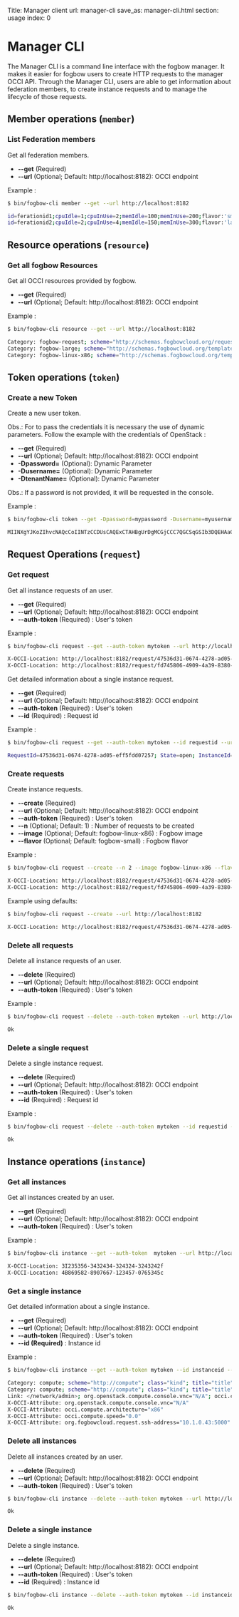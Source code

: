 Title: Manager client
url: manager-cli
save_as: manager-cli.html
section: usage
index: 0

Manager CLI
==========

The Manager CLI is a command line interface with the fogbow manager. It makes it easier for fogbow users to create HTTP requests to the manager OCCI API. Through the Manager CLI, users are able to get information about federation members, to create instance requests and to manage the lifecycle of those requests.

## Member operations (```member```)

### List Federation members 

Get all federation members.

* **--get** (Required)
* **--url** (Optional; Default: http://localhost:8182): OCCI endpoint

Example :
```bash
$ bin/fogbow-cli member --get --url http://localhost:8182

id=ferationid1;cpuIdle=1;cpuInUse=2;memIdle=100;memInUse=200;flavor:'small, capacity="1"';
id=ferationid2;cpuIdle=2;cpuInUse=4;memIdle=150;memInUse=300;flavor:'large, capacity="2"';
```


## Resource operations (```resource```)

### Get all fogbow Resources 

Get all OCCI resources provided by fogbow. 

* **--get** (Required)
* **--url** (Optional; Default: http://localhost:8182): OCCI endpoint

Example :
```bash
$ bin/fogbow-cli resource --get --url http://localhost:8182

Category: fogbow-request; scheme="http://schemas.fogbowcloud.org/request#"; class="kind"; title="Request new Instances"; location="http://localhost:8182/request"; attributes="org.fogbowcloud.request.instance-count org.fogbowcloud.request.type org.fogbowcloud.request.valid-until org.fogbowcloud.request.valid-from"
Category: fogbow-large; scheme="http://schemas.fogbowcloud.org/template/resource#"; class="mixin"; title="Large Flavor"; location="http://localhost:8182/large"
Category: fogbow-linux-x86; scheme="http://schemas.fogbowcloud.org/template/os#"; class="mixin"; title="Linux-x86 Image"; location="http://localhost:8182/fogbow-linux-x86"
```


## Token operations (```token```)

### Create a new Token

Create a new user token.

Obs.: For to pass the credentials it is necessary the use of dynamic parameters. Follow the example with the credentials of OpenStack :

* **--get** (Required)
* **--url** (Optional; Default: http://localhost:8182): OCCI endpoint
* **-Dpassword=** (Optional): Dynamic Parameter
* **-Dusername=** (Optional): Dynamic Parameter
* **-DtenantName=** (Optional): Dynamic Parameter

Obs.: If a password is not provided, it will be requested in the console.

Example :
```bash
$ bin/fogbow-cli token --get -Dpassword=mypassword -Dusername=myusername -DtenantName=mytenantname --url http://localhost:8182

MIINXgYJKoZIhvcNAQcCoIINTzCCDUsCAQExCTAHBgUrDgMCGjCCC7QGCSqGSIb3DQEHAaCCC6UEgguheyJhY2Nlc3MiOiB7InRva2VuIjogeyJpc3N1ZWRfYXQiOiAiMjAxNC0wNS0
```


## Request Operations (```request```)

### Get request 

Get all instance requests of an user.

* **--get** (Required)
* **--url** (Optional; Default: http://localhost:8182): OCCI endpoint
* **--auth-token** (Required) : User's token

Example :
```bash
$ bin/fogbow-cli request --get --auth-token mytoken --url http://localhost:8182

X-OCCI-Location: http://localhost:8182/request/47536d31-0674-4278-ad05-eff5fdd07257
X-OCCI-Location: http://localhost:8182/request/fd745806-4909-4a39-8380-13183b1f197c
```

Get detailed information about a single instance request.

* **--get** (Required)
* **--url** (Optional; Default: http://localhost:8182): OCCI endpoint
* **--auth-token** (Required) : User's token
* **--id** (Required) : Request id

Example :
```bash
$ bin/fogbow-cli request --get --auth-token mytoken --id requestid --url http://localhost:8182

RequestId=47536d31-0674-4278-ad05-eff5fdd07257; State=open; InstanceId=232135435-5435345-435345435-43545
```


### Create requests 

Create instance requests.

* **--create** (Required)
* **--url** (Optional; Default: http://localhost:8182): OCCI endpoint
* **--auth-token** (Required) : User's token
* **--n** (Optional; Default: 1) : Number of requests to be created
* **--image** (Optional; Default: fogbow-linux-x86) : Fogbow image
* **--flavor** (Optional; Default: fogbow-small) : Fogbow flavor

Example :
```bash
$ bin/fogbow-cli request --create --n 2 --image fogbow-linux-x86 --flavor large --url http://localhost:8182

X-OCCI-Location: http://localhost:8182/request/47536d31-0674-4278-ad05-eff5fdd07257
X-OCCI-Location: http://localhost:8182/request/fd745806-4909-4a39-8380-13183b1f197c
```

Example using defaults:
```bash
$ bin/fogbow-cli request --create --url http://localhost:8182

X-OCCI-Location: http://localhost:8182/request/47536d31-0674-4278-ad05-eff5fdd07257
```


### Delete all requests

Delete all instance requests of an user.

* **--delete** (Required)
* **--url** (Optional; Default: http://localhost:8182): OCCI endpoint
* **--auth-token** (Required) : User's token

Example :
```bash
$ bin/fogbow-cli request --delete --auth-token mytoken --url http://localhost:8182

Ok
```


### Delete a single request

Delete a single instance request.

* **--delete** (Required)
* **--url** (Optional; Default: http://localhost:8182): OCCI endpoint
* **--auth-token** (Required) : User's token
* **--id** (Required) : Request id

Example :
```bash
$ bin/fogbow-cli request --delete --auth-token mytoken --id requestid --url http://localhost:8182

Ok
```


## Instance operations (```instance```)

### Get all instances

Get all instances created by an user.

* **--get**  (Required)
* **--url** (Optional; Default: http://localhost:8182): OCCI endpoint
* **--auth-token** (Required) : User's token

Example :
```bash
$ bin/fogbow-cli instance --get --auth-token  mytoken --url http://localhost:8182

X-OCCI-Location: 3I235356-3432434-324324-3243242f
X-OCCI-Location: 4B869582-8907667-123457-0765345c
```


### Get a single instance

Get detailed information about a single instance.

* **--get**  (Required)
* **--url** (Optional; Default: http://localhost:8182): OCCI endpoint
* **--auth-token** (Required) : User's token
* **--id (Required)** : Instance id

Example : 
```bash
$ bin/fogbow-cli instance --get --auth-token mytoken --id instanceid --url http://localhost:10000

Category: compute; scheme="http://compute"; class="kind"; title="title"; rel="rel"; location="location"
Category: compute; scheme="http://compute"; class="kind"; title="title"; rel="rel"; location="location"
Link: </network/admin>; org.openstack.compute.console.vnc="N/A"; occi.compute.architecture="x86"; occi.compute.speed="0.0"
X-OCCI-Attribute: org.openstack.compute.console.vnc="N/A"
X-OCCI-Attribute: occi.compute.architecture="x86"
X-OCCI-Attribute: occi.compute.speed="0.0"
X-OCCI-Attribute: org.fogbowcloud.request.ssh-address="10.1.0.43:5000"
```


### Delete all instances

Delete all instances created by an user.

* **--delete**  (Required)
* **--url** (Optional; Default: http://localhost:8182): OCCI endpoint
* **--auth-token** (Required) : User's token

```bash
$ bin/fogbow-cli instance --delete --auth-token mytoken --url http://localhost:8182

Ok
```


### Delete a single instance

Delete a single instance.

* **--delete**  (Required)
* **--url** (Optional; Default: http://localhost:8182): OCCI endpoint
* **--auth-token** (Required) : User's token
* **--id** (Required) : Instance id

```bash
$ bin/fogbow-cli instance --delete --auth-token mytoken --id instanceid --url http://localhost:8182

Ok
```
